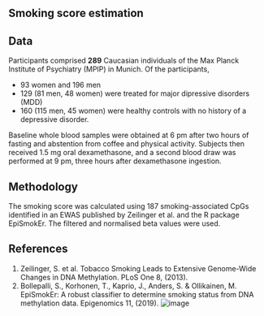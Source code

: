 ## Smoking score estimation

## Data

Participants comprised **289** Caucasian individuals of the Max Planck Institute of Psychiatry (MPIP) in Munich. Of the participants, 

+ 93 women and 196 men
+ 129 (81 men, 48 women) were treated for major dipressive disorders (MDD)
+ 160 (115 men, 45 women) were healthy controls with no history of a depressive disorder. 

Baseline whole blood samples were obtained at 6 pm after two hours of fasting and abstention from coffee and physical activity. Subjects then received 1.5 mg oral dexamethasone, and a second blood draw was performed at 9 pm, three hours after dexamethasone ingestion.

## Methodology

The smoking score was calculated using 187 smoking-associated CpGs identified in an EWAS published by Zeilinger et al. and the R package EpiSmokEr. The filtered and normalised beta values were used.

## References

1. Zeilinger, S. et al. Tobacco Smoking Leads to Extensive Genome-Wide Changes in DNA Methylation. PLoS One 8, (2013).
2. Bollepalli, S., Korhonen, T., Kaprio, J., Anders, S. & Ollikainen, M. EpiSmokEr: A robust classifier to determine smoking status from DNA methylation data. Epigenomics 11, (2019).
![image](https://user-images.githubusercontent.com/16456605/220412500-c49f880d-6d66-40c8-ad42-ef2c06f5a7f1.png)
